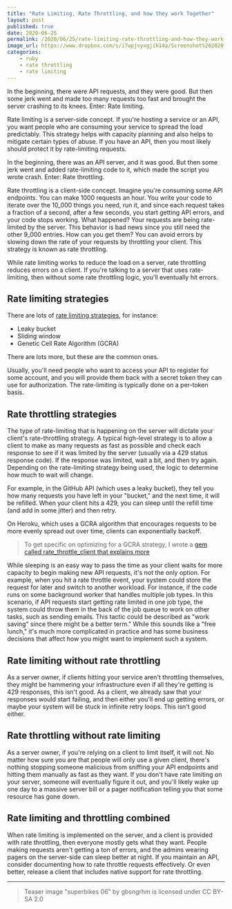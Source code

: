 ```yaml
---
title: "Rate Limiting, Rate Throttling, and how they work Together"
layout: post
published: true
date: 2020-06-25
permalink: /2020/06/25/rate-limiting-rate-throttling-and-how-they-work-together/
image_url: https://www.dropbox.com/s/i7wpjvyxgjih14a/Screenshot%202020-06-25%2012.47.25.png?raw=1
categories:
    - ruby
    - rate throttling
    - rate limiting
---
```


In the beginning, there were API requests, and they were good. But then some jerk went and made too many requests too fast and brought the server crashing to its knees. Enter: Rate limiting.

Rate limiting is a server-side concept. If you're hosting a service or an API, you want people who are consuming your service to spread the load predictably. This strategy helps with capacity planning and also helps to mitigate certain types of abuse. If you have an API, then you most likely should protect it by rate-limiting requests.

In the beginning, there was an API server, and it was good. But then some jerk went and added rate-limiting code to it, which made the script you wrote crash. Enter: Rate throttling.

Rate throttling is a client-side concept. Imagine you're consuming some API endpoints. You can make 1000 requests an hour. You write your code to iterate over the 10_000 things you need, run it, and since each request takes a fraction of a second, after a few seconds, you start getting API errors, and your code stops working. What happened? Your requests are being rate-limited by the server. This behavior is bad news since you still need the other 9_000 entries. How can you get them? You can avoid errors by slowing down the rate of your requests by throttling your client. This strategy is known as rate throttling.

While rate limiting works to reduce the load on a server, rate throttling reduces errors on a client. If you're talking to a server that uses rate-limiting, then without some rate throttling logic, you'll eventually hit errors.

## Rate limiting strategies

There are lots of [rate limiting strategies](https://cloud.google.com/solutions/rate-limiting-strategies-techniques#techniques-enforcing-rate-limits), for instance:

- Leaky bucket
- Sliding window
- Genetic Cell Rate Algorithm (GCRA)

There are lots more, but these are the common ones.

Usually, you'll need people who want to access your API to register for some account, and you will provide them back with a secret token they can use for authorization. The rate-limiting is typically done on a per-token basis.

## Rate throttling strategies

The type of rate-limiting that is happening on the server will dictate your client's rate-throttling strategy. A typical high-level strategy is to allow a client to make as many requests as fast as possible and check each response to see if it was limited by the server (usually via a 429 status response code). If the response was limited, wait a bit, and then try again. Depending on the rate-limiting strategy being used, the logic to determine how much to wait will change.

For example, in the GitHub API (which uses a leaky bucket), they tell you how many requests you have left in your "bucket," and the next time, it will be refilled. When your client hits a 429, you can sleep until the refill time (and add in some jitter) and then retry.

On Heroku, which uses a GCRA algorithm that encourages requests to be more evenly spread out over time, clients can exponentially backoff.

> To get specific on optimizing for a GCRA strategy, I wrote a [gem called rate_throttle_client that explains more](https://github.com/zombocom/rate_throttle_client)

While sleeping is an easy way to pass the time as your client waits for more capacity to begin making new API requests, it's not the only option. For example, when you hit a rate throttle event, your system could store the request for later and switch to another workload. For instance, if the code runs on some background worker that handles multiple job types. In this scenario, if API requests start getting rate limited in one job type, the system could throw them in the back of the job queue to work on other tasks, such as sending emails. This tactic could be described as "work saving" since there might be a better term." While this sounds like a "free lunch," it's much more complicated in practice and has some business decisions that affect how you might want to implement such a system.

## Rate limiting without rate throttling

As a server owner, if clients hitting your service aren't throttling themselves, they might be hammering your infrastructure even if all they're getting is 429 responses, this isn't good. As a client, we already saw that your responses would start failing, and then either you'll end up getting errors, or maybe your system will be stuck in infinite retry loops. This isn't good either.

## Rate throttling without rate limiting

As a server owner, if you're relying on a client to limit itself, it will not. No matter how sure you are that people will only use a given client, there's nothing stopping someone malicious from sniffing your API endpoints and hitting them manually as fast as they want. If you don't have rate limiting on your server, someone will eventually figure it out, and you'll likely wake up one day to a massive server bill or a pager notification telling you that some resource has gone down.

## Rate limiting and throttling combined

When rate limiting is implemented on the server, and a client is provided with rate throttling, then everyone mostly gets what they want. People making requests aren't getting a ton of errors, and the admins wearing pagers on the server-side can sleep better at night. If you maintain an API, consider documenting how to rate throttle requests effectively. Or even better, release a client that includes native support for rate throttling.

----
> Teaser image "superbikes 06" by gbsngrhm is licensed under CC BY-SA 2.0
